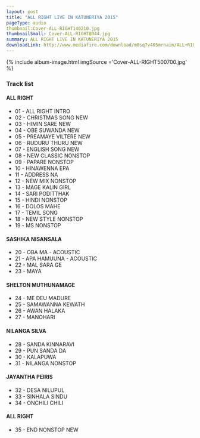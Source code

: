 ```yaml
---
layout: post
title: "ALL RIGHT LIVE IN KATUNERIYA 2015"
pageType: audio
thumbnail:Cover-ALL-RIGHT140210.jpg
thumbnailSmall: Cover-ALL-RIGHT8044.jpg
summary: ALL RIGHT LIVE IN KATUNERIYA 2015
downloadLink: http://www.mediafire.com/download/m0sq7v405mrnaim/ALL+RIGHT+NATHALE+LIVE+IN+KATUNERIYA+2015.rar
---
```



{% include album-image.html imgSource ='Cover-ALL-RIGHT500700.jpg' %}

### Track list 

####   ALL RIGHT

- 01 - ALL RIGHT INTRO 
- 02 - CHRISTMAS SONG NEW  
- 03 - HIMIN SARE NEW 
- 04 - OBE SUWANDA NEW  
- 05 - PREAMAYE VILTERE NEW  
- 06 - RUDURU THURU NEW  
- 07 - ENGLISH SONG NEW 
- 08 - NEW CLASSIC NONSTOP  
- 09 - PAPARE NONSTOP  
- 10 - HINAWENNA EPA 
- 11 - ADDRESS NA 
- 12 - NEW MIX NONSTOP 
- 13 - MAGE KALIN GIRL 
- 14 - SARI PODITTHAK  
- 15 - HINDI NONSTOP  
- 16 - DOLOS MAHE
- 17 - TEMIL SONG 
- 18 - NEW STYLE NONSTOP  
- 19 - MS NONSTOP 


####   SASHIKA NISANSALA


- 20 - OBA MA - ACOUSTIC
- 21 - APA HAMUUNA - ACOUSTIC 
- 22 - MAL SARA GE 
- 23 - MAYA 


####   SHELTON MUTHUNAMAGE


- 24 - ME DEU MADURE  
- 25 - SAMAWANNA KEWATH  
- 26 - AWAN HALAKA 
- 27 - MANOHARI  


####   NILANGA SILVA


- 28 - SANDA KINNARAVI  
- 29 - PUN SANDA DA 
- 30 - KALAPUWA 
- 31 - NILANGA NONSTOP  


####   JAYANTHA PEIRIS


- 32 - DESA NILUPUL  
- 33 - SINHALA SINDU 
- 34 - ONCHILI CHILI  

 
#### ALL RIGHT


- 35 - END NONSTOP NEW 








